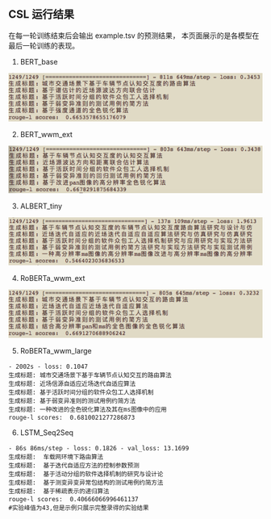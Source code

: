 
## CSL 运行结果

在每一轮训练结束后会输出 example.tsv 的预测结果，
本页面展示的是各模型在最后一轮训练的表现。

1. BERT_base 

![image](../docs/images/csl/bert_base.png)

2. BERT_wwm_ext 

![image](../docs/images/csl/bert_wwm_ext.png)


3. ALBERT_tiny

![image](../docs/images/csl/albert_tiny.png)

4. RoBERTa_wwm_ext

![image](../docs/images/csl/roberta_wwm_ext.png)

5. RoBERTa_wwm_large

```$xslt
- 2002s - loss: 0.1047
生成标题: 城市交通场景下基于车辆节点认知交互的路由算法
生成标题: 近场信源自适应近场迭代自适应算法
生成标题: 基于活跃时间分组的软件众包工人选择机制
生成标题: 基于弱变异准则的测试用例约简方法
生成标题: 一种改进的全色锐化算法及其在ms图像中的应用
rouge-l scores:  0.6810021277286873
```

6. LSTM_Seq2Seq
```$xslt
- 86s 86ms/step - loss: 0.1826 - val_loss: 13.1699
生成标题:  车载网环境下路由算法
生成标题:  基于迭代自适应方法的控制参数预测
生成标题:  基于活动分组的软件选择机制的研究与设计论
生成标题:  基于测变异变异常包结构的测试用例约简方法
生成标题:  基于稀疏表示的递归算法
rouge-l scores:  0.40666066996461137
#实验峰值为43,但是示例只展示完整录得的实验结果

```
